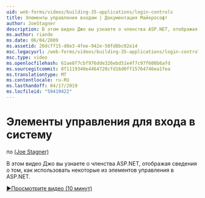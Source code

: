 ```yaml
---
uid: web-forms/videos/building-35-applications/login-controls
title: Элементы управления входом | Документация Майкрософт
author: JoeStagner
description: В этом видео Джо вы узнаете о членства ASP.NET, отображая сведения о том, как использовать некоторые из элементов управления в ASP.NET.
ms.author: riande
ms.date: 06/04/2009
ms.assetid: 20dcff15-d8e3-4fee-942e-50fd8bc02e14
msc.legacyurl: /web-forms/videos/building-35-applications/login-controls
msc.type: video
ms.openlocfilehash: 61ae8f7cbf976dde326ebd51e4f7c97f600b6afd
ms.sourcegitcommit: 0f1119340e4464720cfd16d0ff15764746ea1fea
ms.translationtype: MT
ms.contentlocale: ru-RU
ms.lasthandoff: 04/17/2019
ms.locfileid: "59419422"
---
```

# <a name="login-controls"></a>Элементы управления для входа в систему

по [(Joe Stagner)](https://github.com/JoeStagner)

В этом видео Джо вы узнаете о членства ASP.NET, отображая сведения о том, как использовать некоторые из элементов управления в ASP.NET.

[&#9654;Просмотрите видео (10 минут)](https://channel9.msdn.com/Blogs/ASP-NET-Site-Videos/login-controls)
